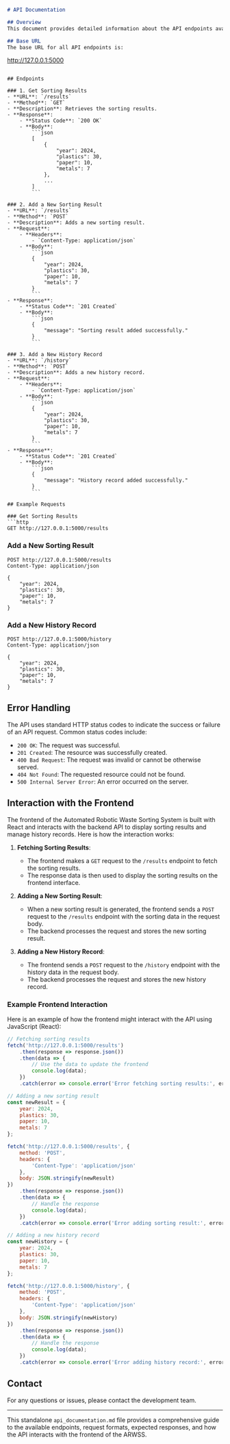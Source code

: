 ```markdown
# API Documentation

## Overview
This document provides detailed information about the API endpoints available in the Automated Robotic Waste Sorting System (ARWSS). The API allows interaction with the backend to manage sorting results and history records.

## Base URL
The base URL for all API endpoints is:
```
http://127.0.0.1:5000
```

## Endpoints

### 1. Get Sorting Results
- **URL**: `/results`
- **Method**: `GET`
- **Description**: Retrieves the sorting results.
- **Response**:
    - **Status Code**: `200 OK`
    - **Body**:
        ```json
        [
            {
                "year": 2024,
                "plastics": 30,
                "paper": 10,
                "metals": 7
            },
            ...
        ]
        ```

### 2. Add a New Sorting Result
- **URL**: `/results`
- **Method**: `POST`
- **Description**: Adds a new sorting result.
- **Request**:
    - **Headers**:
        - `Content-Type: application/json`
    - **Body**:
        ```json
        {
            "year": 2024,
            "plastics": 30,
            "paper": 10,
            "metals": 7
        }
        ```
- **Response**:
    - **Status Code**: `201 Created`
    - **Body**:
        ```json
        {
            "message": "Sorting result added successfully."
        }
        ```

### 3. Add a New History Record
- **URL**: `/history`
- **Method**: `POST`
- **Description**: Adds a new history record.
- **Request**:
    - **Headers**:
        - `Content-Type: application/json`
    - **Body**:
        ```json
        {
            "year": 2024,
            "plastics": 30,
            "paper": 10,
            "metals": 7
        }
        ```
- **Response**:
    - **Status Code**: `201 Created`
    - **Body**:
        ```json
        {
            "message": "History record added successfully."
        }
        ```

## Example Requests

### Get Sorting Results
```http
GET http://127.0.0.1:5000/results
```

### Add a New Sorting Result
```http
POST http://127.0.0.1:5000/results
Content-Type: application/json

{
    "year": 2024,
    "plastics": 30,
    "paper": 10,
    "metals": 7
}
```

### Add a New History Record
```http
POST http://127.0.0.1:5000/history
Content-Type: application/json

{
    "year": 2024,
    "plastics": 30,
    "paper": 10,
    "metals": 7
}
```

## Error Handling
The API uses standard HTTP status codes to indicate the success or failure of an API request. Common status codes include:

- `200 OK`: The request was successful.
- `201 Created`: The resource was successfully created.
- `400 Bad Request`: The request was invalid or cannot be otherwise served.
- `404 Not Found`: The requested resource could not be found.
- `500 Internal Server Error`: An error occurred on the server.

## Interaction with the Frontend
The frontend of the Automated Robotic Waste Sorting System is built with React and interacts with the backend API to display sorting results and manage history records. Here is how the interaction works:

1. **Fetching Sorting Results**:
     - The frontend makes a `GET` request to the `/results` endpoint to fetch the sorting results.
     - The response data is then used to display the sorting results on the frontend interface.

2. **Adding a New Sorting Result**:
     - When a new sorting result is generated, the frontend sends a `POST` request to the `/results` endpoint with the sorting data in the request body.
     - The backend processes the request and stores the new sorting result.

3. **Adding a New History Record**:
     - The frontend sends a `POST` request to the `/history` endpoint with the history data in the request body.
     - The backend processes the request and stores the new history record.

### Example Frontend Interaction
Here is an example of how the frontend might interact with the API using JavaScript (React):

```javascript
// Fetching sorting results
fetch('http://127.0.0.1:5000/results')
    .then(response => response.json())
    .then(data => {
        // Use the data to update the frontend
        console.log(data);
    })
    .catch(error => console.error('Error fetching sorting results:', error));

// Adding a new sorting result
const newResult = {
    year: 2024,
    plastics: 30,
    paper: 10,
    metals: 7
};

fetch('http://127.0.0.1:5000/results', {
    method: 'POST',
    headers: {
        'Content-Type': 'application/json'
    },
    body: JSON.stringify(newResult)
})
    .then(response => response.json())
    .then(data => {
        // Handle the response
        console.log(data);
    })
    .catch(error => console.error('Error adding sorting result:', error));

// Adding a new history record
const newHistory = {
    year: 2024,
    plastics: 30,
    paper: 10,
    metals: 7
};

fetch('http://127.0.0.1:5000/history', {
    method: 'POST',
    headers: {
        'Content-Type': 'application/json'
    },
    body: JSON.stringify(newHistory)
})
    .then(response => response.json())
    .then(data => {
        // Handle the response
        console.log(data);
    })
    .catch(error => console.error('Error adding history record:', error));
```

## Contact
For any questions or issues, please contact the development team.

---

This standalone `api_documentation.md` file provides a comprehensive guide to the available endpoints, request formats, expected responses, and how the API interacts with the frontend of the ARWSS.
```